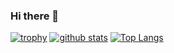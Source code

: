 ### Hi there 👋

<!--
**oribe1115/oribe1115** is a ✨ _special_ ✨ repository because its `README.md` (this file) appears on your GitHub profile.

Here are some ideas to get you started:

- 🔭 I’m currently working on ...
- 🌱 I’m currently learning ...
- 👯 I’m looking to collaborate on ...
- 🤔 I’m looking for help with ...
- 💬 Ask me about ...
- 📫 How to reach me: ...
- 😄 Pronouns: ...
- ⚡ Fun fact: ...
-->

[![trophy](https://github-profile-trophy.vercel.app/?username=oribe1115&theme=onedark)](https://github.com/ryo-ma/github-profile-trophy)
[![github stats](https://github-readme-stats.vercel.app/api?username=oribe1115&theme=monokai)](https://github.com/anuraghazra/github-readme-stats)
[![Top Langs](https://github-readme-stats.vercel.app/api/top-langs/?username=oribe1115&layout=compact&theme=monokai)](https://github.com/anuraghazra/github-readme-stats)
